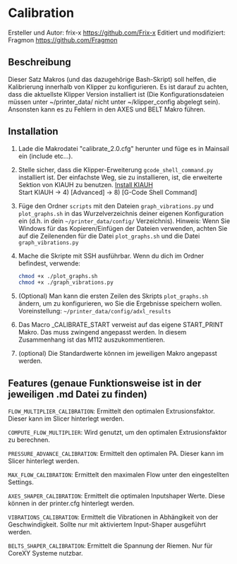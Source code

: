 # Calibration

Ersteller und Autor: frix-x <https://github.com/Frix-x>
Editiert und modifiziert: Fragmon <https://github.com/Fragmon>

## Beschreibung

Dieser Satz Makros (und das dazugehörige Bash-Skript) soll helfen, die Kalibrierung innerhalb von Klipper zu konfigurieren.
Es ist darauf zu achten, dass die aktuellste Klipper Version installiert ist (Die Konfigurationsdateien müssen unter ~/printer_data/ nicht unter ~/klipper_config abgelegt sein). Ansonsten kann es zu Fehlern in den AXES und BELT Makro führen.

## Installation

  1. Lade die Makrodatei "calibrate_2.0.cfg" herunter und füge es in Mainsail ein (include etc...).
  
  2. Stelle  sicher, dass die Klipper-Erweiterung `gcode_shell_command.py` installiert ist. Der einfachste Weg, sie zu installieren, ist, die erweiterte Sektion von KIAUH zu benutzen.
  [Install KIAUH](https://www.obico.io/blog/install-klipper-with-kiauh/#install-kiauh-on-your-raspberry-pi)\
  Start KIAUH -> 4) [Advanced] -> 8) [G-Code Shell Command]
  
  3. Füge den Ordner `scripts` mit den Dateien `graph_vibrations.py` und `plot_graphs.sh` in das Wurzelverzeichnis deiner eigenen Konfiguration ein (d.h. in dein `~/printer_data/config/` Verzeichnis).
     Hinweis: Wenn Sie Windows für das Kopieren/Einfügen der Dateien verwenden, achten Sie auf die Zeilenenden für die Datei `plot_graphs.sh` und die Datei                    `graph_vibrations.py`
     
  4. Mache die Skripte mit SSH ausführbar. Wenn du dich im Ordner befindest, verwende:
     ```bash
     chmod +x ./plot_graphs.sh
     chmod +x ./graph_vibrations.py
     ```
  5. (Optional) Man kann die ersten Zeilen des Skripts `plot_graphs.sh` ändern, um zu konfigurieren, wo Sie die Ergebnisse speichern wollen.
  Voreinstellung: `~/printer_data/config/adxl_results`
  
  6. Das Macro _CALIBRATE_START verweist auf das eigene START_PRINT Makro. Das muss zwingend angepasst werden. In diesem Zusammenhang ist das M112 auszukommentieren.
  
  7. (optional) Die Standardwerte können im jeweiligen Makro angepasst werden.

## Features (genaue Funktionsweise ist in der jeweiligen .md Datei zu finden)

  `FLOW_MULTIPLIER_CALIBRATION`: Ermittelt den optimalen Extrusionsfaktor. Dieser kann im Slicer hinterlegt werden.

  `COMPUTE_FLOW_MULTIPLIER`: Wird genutzt, um den optimalen Extrusionsfaktor zu berechnen.

  `PRESSURE_ADVANCE_CALIBRATION`: Ermittelt den optimalen PA. Dieser kann im Slicer hinterlegt werden.

  `MAX_FLOW_CALIBRATION`: Ermittelt den maximalen Flow unter den eingestellten Settings.
  
  `AXES_SHAPER_CALIBRATION`: Ermittelt die optimalen Inputshaper Werte. Diese können in der printer.cfg hinterlegt werden.
  
  `VIBRATIONS_CALIBRATION`: Ermittelt die Vibrationen in Abhängikeit von der Geschwindigkeit. Sollte nur mit aktiviertem Input-Shaper ausgeführt werden.
  
  `BELTS_SHAPER_CALIBRATION`: Ermittelt die Spannung der Riemen. Nur für CoreXY Systeme nutzbar.
